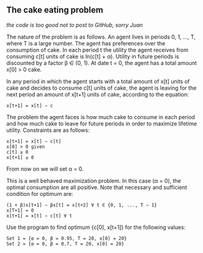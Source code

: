 ## The cake eating problem

*the code is too good not to post to GitHub, sorry Juan*

The nature of the problem is as follows. An agent lives in periods 0, 1, ..., T, where T is a large number. The agent has preferences over the consumption of cake. In each period t the utility the agent receives from consuming c[t] units of cake is ln(c[t] + α). Utility in future periods is discounted by a factor β ∈ (0, 1). At date t = 0, the agent has a total amount x[0] > 0 cake.

In any period in which the agent starts with a total amount of x[t] units of cake and decides to consume c[t] units of cake, the agent is leaving for the next period an amount of x[t+1] units of cake, according to the equation:

```
x[t+1] = x[t] − c
```

The problem the agent faces is how much cake to consume in each period and how much cake to leave for future periods in order to maximize lifetime utility. Constraints are as follows:

```
x[t+1] = x[t] − c[t]
x[0] > 0 given
c[t] ≥ 0
x[t+1] ≥ 0
```

From now on we will set α = 0.

This is a well behaved maximization problem. In this case (α = 0), the optimal consumption are all positive. Note that necessary and sufficient condition for optimum are:

```
(1 + β)x[t+1] − βx[t] = x[t+2] ∀ t ∈ {0, 1, ..., T − 1}
x[T+1] = 0
x[t+1] = x[t] − c[t] ∀ t
```

Use the program to find optimum {c[0], x[t+1]} for the following values:

```
Set 1 = {α = 0, β = 0.95, T = 20, x[0] = 20}
Set 2 = {α = 0, β = 0.7, T = 20, x[0] = 20}
```

